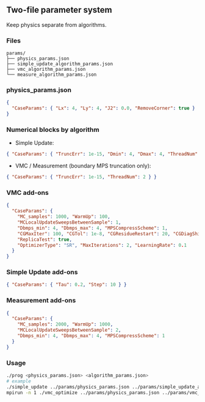 ## Two-file parameter system

Keep physics separate from algorithms.

### Files
```
params/
├── physics_params.json
├── simple_update_algorithm_params.json
├── vmc_algorithm_params.json
└── measure_algorithm_params.json
```

### physics_params.json
```json
{
  "CaseParams": { "Lx": 4, "Ly": 4, "J2": 0.0, "RemoveCorner": true }
}
```

### Numerical blocks by algorithm
- Simple Update:
```json
{ "CaseParams": { "TruncErr": 1e-15, "Dmin": 4, "Dmax": 4, "ThreadNum": 2 } }
```
- VMC / Measurement (boundary MPS truncation only):
```json
{ "CaseParams": { "TruncErr": 1e-15, "ThreadNum": 2 } }
```

### VMC add-ons
```json
{
  "CaseParams": {
    "MC_samples": 1000, "WarmUp": 100,
    "MCLocalUpdateSweepsBetweenSample": 1,
    "Dbmps_min": 4, "Dbmps_max": 4, "MPSCompressScheme": 1,
    "CGMaxIter": 100, "CGTol": 1e-8, "CGResidueRestart": 20, "CGDiagShift": 0.01,
    "ReplicaTest": true,
    "OptimizerType": "SR", "MaxIterations": 2, "LearningRate": 0.1
  }
}
```

### Simple Update add-ons
```json
{ "CaseParams": { "Tau": 0.2, "Step": 10 } }
```

### Measurement add-ons
```json
{
  "CaseParams": {
    "MC_samples": 2000, "WarmUp": 1000,
    "MCLocalUpdateSweepsBetweenSample": 2,
    "Dbmps_min": 4, "Dbmps_max": 4, "MPSCompressScheme": 1
  }
}
```

### Usage
```bash
./prog <physics_params.json> <algorithm_params.json>
# example
./simple_update ../params/physics_params.json ../params/simple_update_algorithm_params.json
mpirun -n 1 ./vmc_optimize ../params/physics_params.json ../params/vmc_algorithm_params.json
```
